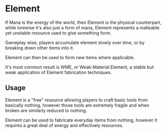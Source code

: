 # Element

If Mana is the energy of the world, then Element is the physical counterpart, while lorewise it's also just a form of mana, Element represents a malleable yet unstable resource used to give something form.

Gameplay wise, players accumulate element slowly over time, or by breaking down other items into it.

Element can then be used to form new items where applicable.

It's most common result is WME, or Weak-Material Element, a stable but weak application of Element fabrication techniques.

## Usage

Element is a "free" resource allowing players to craft basic tools from basically nothing, however those tools are extremely fragile and when broken are similarly reduced to nothing.

Element can be used to fabricate everyday items from nothing, however it requires a great deal of energy and effectively resources.
